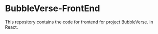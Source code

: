# BubbleVerse-FrontEnd
This repository contains the code for frontend for project BubbleVerse. In React.
